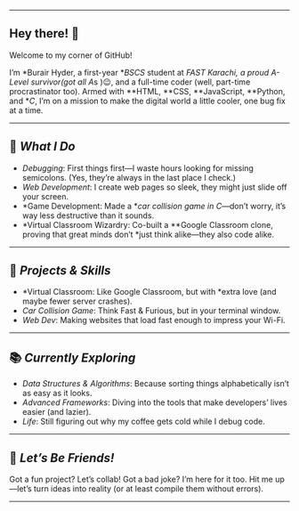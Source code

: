 

<!--
**burair-hyder/burair-hyder** is a ✨ _special_ ✨ repository because its `README.md` (this file) appears on your GitHub profile.


-->


---

## Hey there! 👋  

Welcome to my corner of GitHub!  

I’m *Burair Hyder, a first-year **BSCS* student at *FAST Karachi, a proud A-Level survivor(got all A*s )😉, and a full-time coder (well, part-time procrastinator too). Armed with **HTML, **CSS, **JavaScript, **Python, and **C*, I’m on a mission to make the digital world a little cooler, one bug fix at a time.  

---

## 🚀 *What I Do*  
- *Debugging*: First things first—I waste hours looking for missing semicolons. (Yes, they’re always in the last place I check.)  
- *Web Development*: I create web pages so sleek, they might just slide off your screen.  
- *Game Development: Made a **car collision game in C*—don’t worry, it’s way less destructive than it sounds.  
- *Virtual Classroom Wizardry: Co-built a **Google Classroom clone, proving that great minds don’t *just think alike—they also code alike.  

---

## 🌟 *Projects & Skills*  
- *Virtual Classroom: Like Google Classroom, but with *extra love (and maybe fewer server crashes).  
- *Car Collision Game*: Think Fast & Furious, but in your terminal window.  
- *Web Dev*: Making websites that load fast enough to impress your Wi-Fi.  

---

## 📚 *Currently Exploring*  
- *Data Structures & Algorithms*: Because sorting things alphabetically isn’t as easy as it looks.  
- *Advanced Frameworks*: Diving into the tools that make developers’ lives easier (and lazier).  
- *Life*: Still figuring out why my coffee gets cold while I debug code.  

---

## 🤝 *Let’s Be Friends!*  
Got a fun project? Let’s collab! Got a bad joke? I’m here for it too. Hit me up—let’s turn ideas into reality (or at least compile them without errors).

---


